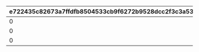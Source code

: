 |e722435c82673a7ffdfb8504533cb9f6272b9528dcc2f3c3a53b9d0385f7d9a7|8a66f160eba024eb6b57ab91ac4ded0d7b5d384c049741f3b9bde12367bb4be3|8641638caffc745167d6efc5dd206b37a7474683c26415143da72879a296d2cd|fe9b2d688c7ed14ea2ed824484fb94a714c574e4855b894e6e7b57669c512fd6|0f90ed9d771c97a5256c16d332579649adaa822ec76219f8da0dbf1bfa172469|2bfc0dc9a650d562a0a9ff00237033241978f790e6c1103da7406b720f0c3101|cb325e66230c9b20f5337494a296f5e4c5d61d225f271e5b7706b2f8e28159ef|00b946c04a16f902d2d014d455cb55ccd1c3690fda273e65aaf280069ddf21da|eec1f3c6b05eb9be76a49c378a13db3259d9faadfb7c5954f2ac43f96c9c7c7f|10b01927542c67e92ae77d399c3f815d271ee65040f08dde98ed4b99c6a0af76|acd6b1d9b934c3509f6dcb5c14f966d59d66bbcf46f3eff2d1882f40c0ffb4c7|cd680190f85ded272ea8f156b0e3d2485f36219b0938d8c1e58a9571ed2312e3|43da329f389854baf56cc7efc3942a304b8f73f6917052eb1632e5edee9c32af|123e62ea25f614aa71734e26956803f03fa385a7be7cd4ea88175929c3744451|
| --- | --- | --- | --- | --- | --- | --- | --- | --- | --- | --- | --- | --- | --- |
|0|70|1|31008005|0|1|5|0|501010081|101|1|37|1.1|1|
|0|0|1|31008005|5|0|5|600|501010082|102|2|0|1|2|
|0|0|1|31008005|0|0|5|0|501010083|103|1|0|1.1|3|